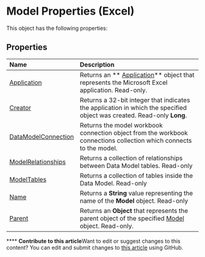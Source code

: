 
# Model Properties (Excel)
This object has the following properties:

## Properties



|**Name**|**Description**|
|:-----|:-----|
| [Application](201e79d9-8e9b-0ff4-5f6e-dcdd3911b08a.md)|Returns an  ** [Application](19b73597-5cf9-4f56-8227-b5211f657f6f.md)** object that represents the Microsoft Excel application. Read-only.|
| [Creator](2370b2d9-e759-8ee1-806e-fa15f59e3646.md)|Returns a 32-bit integer that indicates the application in which the specified object was created. Read-only  **Long**.|
| [DataModelConnection](07143535-fb4f-6c66-a31c-c0613ce4c3cd.md)|Returns the model workbook connection object from the workbook connections collection which connects to the model.|
| [ModelRelationships](b244c5e1-2cc9-472a-573d-69404e2a259d.md)|Returns a collection of relationships between Data Model tables. Read-only|
| [ModelTables](9336224a-9c77-5670-e499-c7b041c64bfd.md)|Returns a collection of tables inside the Data Model. Read-only|
| [Name](300b1d6c-3420-f719-9a2c-72a5ab4fe3ac.md)|Returns a  **String** value representing the name of the **Model** object. Read-only|
| [Parent](fa3e8f45-9efe-6639-8ee6-49b6ecbdfb52.md)|Returns an  **Object** that represents the parent object of the specified [Model](7946bddc-7c4a-3519-52c8-526af2b55ef3.md) object. Read-only.|

****   **Contribute to this article**Want to edit or suggest changes to this content? You can edit and submit changes to  [this article](https://github.com/jhershey00/VBA_Excel_Test/OpenXMLCon/articles/3ec59814-186d-7bac-0687-b40a27e4a5fd.md) using GitHub.

